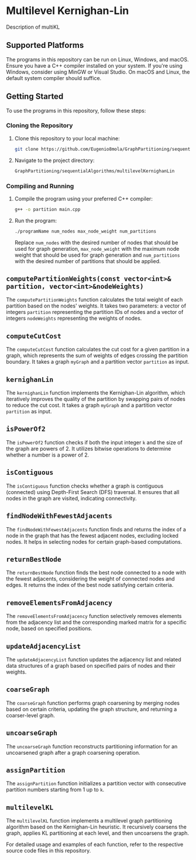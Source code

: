 # Multilevel Kernighan-Lin

Description of multiKL

## Supported Platforms

The programs in this repository can be run on Linux, Windows, and macOS. Ensure you have a C++ compiler installed on your system. If you're using Windows, consider using MinGW or Visual Studio. On macOS and Linux, the default system compiler should suffice.


## Getting Started

To use the programs in this repository, follow these steps:

### Cloning the Repository

1. Clone this repository to your local machine:

   ```bash
   git clone https://github.com/Eugenio8mola/GraphPartitioning/sequentialAlgorithms/multilevelKernighanLin.git

2. Navigate to the project directory:

   ```bash
   GraphPartitioning/sequentialAlgorithms/multilevelKernighanLin

   ```

### Compiling and Running

1. Compile the program using your preferred C++ compiler:

   ```bash
   g++ -o partition main.cpp
   ```

2. Run the program:

   ```bash
   ./programName num_nodes max_node_weight num_partitions
   ```

   Replace `num_nodes` with the desired number of nodes that should be used for graph generation, `max_node_weight` with the maximum node weight that should be used for graph generation and `num_partitions` with the desired number of partitions that should be applied.

## `computePartitionWeights(const vector<int>& partition, vector<int>&nodeWeights)`

The `computePartitionWeights` function calculates the total weight of each partition based on the nodes' weights. It takes two parameters: a vector of integers `partition` representing the partition IDs of nodes and a vector of integers `nodeWeights` representing the weights of nodes.

## `computeCutCost`

The `computeCutCost` function calculates the cut cost for a given partition in a graph, which represents the sum of weights of edges crossing the partition boundary. It takes a graph `myGraph` and a partition vector `partition` as input.

## `kernighanLin`

The `kernighanLin` function implements the Kernighan-Lin algorithm, which iteratively improves the quality of the partition by swapping pairs of nodes to reduce the cut cost. It takes a graph `myGraph` and a partition vector `partition` as input.

## `isPowerOf2`

The `isPowerOf2` function checks if both the input integer `k` and the size of the graph are powers of 2. It utilizes bitwise operations to determine whether a number is a power of 2.

## `isContiguous`

The `isContiguous` function checks whether a graph is contiguous (connected) using Depth-First Search (DFS) traversal. It ensures that all nodes in the graph are visited, indicating connectivity.

## `findNodeWithFewestAdjacents`

The `findNodeWithFewestAdjacents` function finds and returns the index of a node in the graph that has the fewest adjacent nodes, excluding locked nodes. It helps in selecting nodes for certain graph-based computations.

## `returnBestNode`

The `returnBestNode` function finds the best node connected to a node with the fewest adjacents, considering the weight of connected nodes and edges. It returns the index of the best node satisfying certain criteria.

## `removeElementsFromAdjacency`

The `removeElementsFromAdjacency` function selectively removes elements from the adjacency list and the corresponding marked matrix for a specific node, based on specified positions.

## `updateAdjacencyList`

The `updateAdjacencyList` function updates the adjacency list and related data structures of a graph based on specified pairs of nodes and their weights.

## `coarseGraph`

The `coarseGraph` function performs graph coarsening by merging nodes based on certain criteria, updating the graph structure, and returning a coarser-level graph.

## `uncoarseGraph`

The `uncoarseGraph` function reconstructs partitioning information for an uncoarsened graph after a graph coarsening operation.

## `assignPartition`

The `assignPartition` function initializes a partition vector with consecutive partition numbers starting from 1 up to `k`.

## `multilevelKL`

The `multilevelKL` function implements a multilevel graph partitioning algorithm based on the Kernighan-Lin heuristic. It recursively coarsens the graph, applies KL partitioning at each level, and then uncoarsens the graph.

For detailed usage and examples of each function, refer to the respective source code files in this repository.

